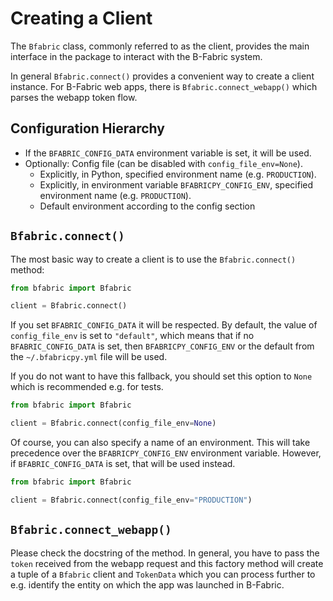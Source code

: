 # Creating a Client

The `Bfabric` class, commonly referred to as the client, provides the main interface in the package to interact
with the B-Fabric system.

In general `Bfabric.connect()` provides a convenient way to create a client instance.
For B-Fabric web apps, there is `Bfabric.connect_webapp()` which parses the webapp token flow.

## Configuration Hierarchy

- If the `BFABRIC_CONFIG_DATA` environment variable is set, it will be used.
- Optionally: Config file (can be disabled with `config_file_env=None`).
    - Explicitly, in Python, specified environment name (e.g. `PRODUCTION`).
    - Explicitly, in environment variable `BFABRICPY_CONFIG_ENV`, specified environment name (e.g. `PRODUCTION`).
    - Default environment according to the config section

## `Bfabric.connect()`

The most basic way to create a client is to use the `Bfabric.connect()` method:

```python
from bfabric import Bfabric

client = Bfabric.connect()
```

If you set `BFABRIC_CONFIG_DATA` it will be respected.
By default, the value of `config_file_env` is set to `"default"`, which means that if no `BFABRIC_CONFIG_DATA` is set,
then `BFABRICPY_CONFIG_ENV` or the default from the `~/.bfabricpy.yml` file will be used.

If you do not want to have this fallback, you should set this option to `None` which is recommended e.g. for tests.

```python
from bfabric import Bfabric

client = Bfabric.connect(config_file_env=None)
```

Of course, you can also specify a name of an environment.
This will take precedence over the `BFABRICPY_CONFIG_ENV` environment variable.
However, if `BFABRIC_CONFIG_DATA` is set, that will be used instead.

```python
from bfabric import Bfabric

client = Bfabric.connect(config_file_env="PRODUCTION")
```

## `Bfabric.connect_webapp()`

Please check the docstring of the method.
In general, you have to pass the `token` received from the webapp request and this factory method
will create a tuple of a `Bfabric` client and `TokenData` which you can process further to e.g. identify the
entity on which the app was launched in B-Fabric.

